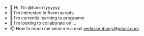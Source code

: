 - 👋 Hi, I’m @harrrrryyyyyy
- 👀 I’m interested in fivem scripts 
- 🌱 I’m currently learning to programm 
- 💞️ I’m looking to collaborate on ...
- 📫 How to reach me send me a mail verkissenharry@gmail.com 

<!---
harrrrryyyyyy/harrrrryyyyyy is a ✨ special ✨ repository because its `README.md` (this file) appears on your GitHub profile.
You can click the Preview link to take a look at your changes.
--->
